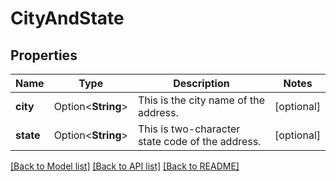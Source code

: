 # CityAndState

## Properties

Name | Type | Description | Notes
------------ | ------------- | ------------- | -------------
**city** | Option<**String**> | This is the city name of the address. | [optional]
**state** | Option<**String**> | This is two-character state code of the address. | [optional]

[[Back to Model list]](../README.md#documentation-for-models) [[Back to API list]](../README.md#documentation-for-api-endpoints) [[Back to README]](../README.md)


